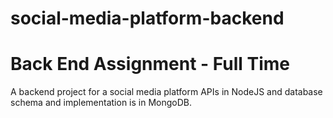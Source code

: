 # social-media-platform-backend
# Back End Assignment - Full Time
A backend project for a social media platform APIs in NodeJS and database schema and implementation is in MongoDB.
